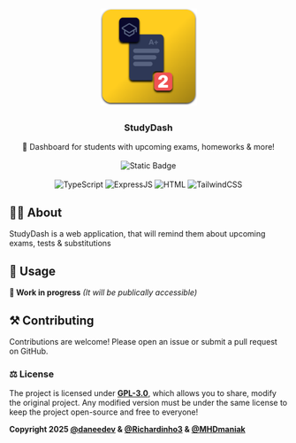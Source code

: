 <h1 align="center"><img src="/src/public/img/logo.svg" width=175px></h1>

<h3 align="center">StudyDash</h3>
<p align="center">
   📕 Dashboard for students with upcoming exams, homeworks & more!
  <br>
  <br>
  <img alt="Static Badge" src="https://img.shields.io/badge/version-in%20development-yellow">
  <br>
  <br>
  <img alt="TypeScript" src="https://img.shields.io/badge/TypeScript-3178C6?logo=typescript&logoColor=fff">
  <img alt="ExpressJS" src="https://img.shields.io/badge/Express.js-%23404d59.svg?logo=express&logoColor=%2361DAFB">
  <img alt="HTML" src="https://img.shields.io/badge/HTML-%23E34F26.svg?logo=html5&logoColor=white">
  <img alt="TailwindCSS" src="https://img.shields.io/badge/Tailwind%20CSS-%2338B2AC.svg?logo=tailwind-css&logoColor=white">
</p>

## 🧑‍🎓 About
StudyDash is a web application, that will remind them about upcoming exams, tests & substitutions

## 🚦 Usage
**🚧 Work in progress** *(It will be publically accessible)*

## ⚒️ Contributing
Contributions are welcome! Please open an issue or submit a pull request on GitHub.

### ⚖️ License
The project is licensed under **[GPL-3.0](https://www.gnu.org/licenses/gpl-3.0.html)**, which allows you to share, modify the original project. Any modified version must be under the same license to keep the project open-source and free to everyone! 

**Copyright 2025 [@daneedev](https://github.com/daneedev) & [@Richardinho3](https://github.com/Richardinho3) & [@MHDmaniak](https://github.com/MHDmaniak)**
